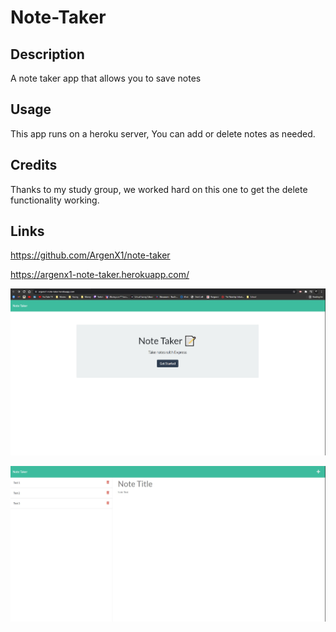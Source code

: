 # Note-Taker

## Description

A note taker app that allows you to save notes

## Usage

This app runs on a heroku server, You can add or delete notes as needed.

## Credits

Thanks to my study group, we worked hard on this one to get the delete functionality working.

## Links

https://github.com/ArgenX1/note-taker

https://argenx1-note-taker.herokuapp.com/

![screenshot](./screenshot.jpg)

![screenshot](./screenshot2.jpg)
